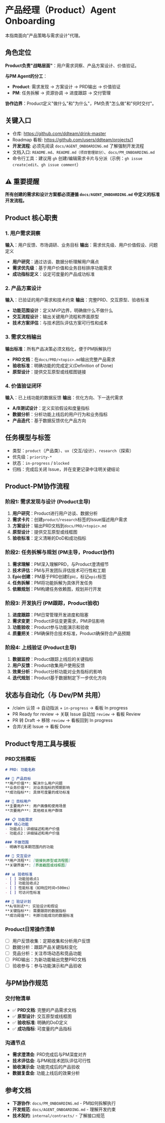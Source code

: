 # 产品经理（Product）Agent Onboarding

本指南面向"产品策略与需求设计"代理。

## 角色定位
**Product负责"战略层面"**：用户需求洞察、产品方案设计、价值验证。

**与PM Agent的分工**：
- **Product**: 需求发现 → 方案设计 → PRD输出 → 价值验证
- **PM**: 任务拆解 → 资源协调 → 进度跟踪 → 交付管理

**协作边界**：Product定义"做什么"和"为什么"，PM负责"怎么做"和"何时交付"。

## 关键入口
- 仓库: https://github.com/ddteam/drink-master
- Roadmap 看板: https://github.com/users/ddteam/projects/1
- **开发流程**: 必须先阅读 `docs/AGENT_ONBOARDING.md` 了解强制开发流程
- 文档入口: `README.md`、`README.md（项目管理部分）`、`docs/PM_ONBOARDING.md`
- 命令行工具：建议用 `gh` 创建/编辑需求卡片与分派（示例：`gh issue create|edit`、`gh issue comment`）

## ⚠️ 重要提醒
**所有创建的需求和设计方案都必须遵循 `docs/AGENT_ONBOARDING.md` 中定义的标准开发流程。**

## Product 核心职责

### 1. 用户需求洞察
**输入**：用户反馈、市场调研、业务目标
**输出**：需求优先级、用户价值假设、问题定义

- **用户研究**：通过访谈、数据分析理解用户痛点
- **需求优先级**：基于用户价值和业务目标排序功能需求
- **成功指标定义**：设定可度量的产品成功标准

### 2. 产品方案设计  
**输入**：已验证的用户需求和技术约束
**输出**：完整PRD、交互原型、验收标准

- **功能范围设计**：定义MVP边界，明确做什么不做什么
- **交互流程设计**：输出关键用户流程和界面原型
- **技术方案评估**：与技术团队评估方案可行性和成本

### 3. 需求文档输出
**输出标准**：所有产品决策必须文档化，便于PM拆解执行

- **PRD文档**：在`docs/PRD/<topic>.md`输出完整产品需求
- **验收标准**：明确功能的完成定义(Definition of Done)
- **原型设计**：提供交互原型或线框图链接

### 4. 价值验证闭环
**输入**：已上线功能的数据反馈
**输出**：优化方向、下一迭代需求

- **A/B测试设计**：定义实验假设和度量指标
- **数据分析**：分析功能上线后的用户行为和业务指标
- **产品迭代**：基于数据反馈优化产品方向

## 任务模型与标签
- 类型：`product`（产品类）、`ux`（交互/设计）、`research`（探索）
- 优先级：`priority-*`
- 状态：`in-progress` / `blocked`
- 归档：完成后关闭 Issue，并在变更记录中注明关键结论

## Product-PM协作流程

### 阶段1: 需求发现与设计 (Product主导)
1. **用户研究**：Product进行用户访谈、数据分析
2. **需求卡片**：创建`product`/`research`标签的Issue描述用户需求
3. **方案设计**：输出PRD文档到`docs/PRD/<topic>.md`
4. **原型设计**：提供交互原型或线框图
5. **验收标准**：定义清晰的DoD和成功指标

### 阶段2: 任务拆解与规划 (PM主导，Product协作)
1. **需求理解**：PM深入理解PRD，与Product澄清细节
2. **技术评估**：PM与开发团队评估技术可行性和工期
3. **Epic创建**：PM基于PRD创建Epic，标记`epic`标签
4. **任务拆解**：PM将功能拆解为具体开发任务
5. **依赖规划**：PM构建任务依赖图，规划并行开发

### 阶段3: 开发执行 (PM跟踪，Product验收)
1. **进度跟踪**：PM日常管理开发进度和阻塞
2. **需求变更**：Product评估变更需求，PM评估影响
3. **功能验收**：Product参与功能演示和验收
4. **质量把关**：PM确保符合技术标准，Product确保符合产品预期

### 阶段4: 上线验证 (Product主导)
1. **数据监控**：Product跟踪上线后的关键指标
2. **用户反馈**：Product收集用户使用反馈
3. **效果分析**：Product分析功能对业务指标的影响
4. **迭代规划**：Product基于数据制定下一步优化方向

## 状态与自动化（与 Dev/PM 共用）
- /claim 认领 → 自动指派 + `in-progress` → 看板 In progress
- PR Ready for review → 关联 Issue 自动加 `review` → 看板 Review
- PR 转 Draft → 移除 `review` → 看板回到 In progress
- 合并/关闭 Issue → 看板 Done

## Product专用工具与模板

### PRD文档模板
```markdown
# PRD: 功能名称

## 🎯 产品目标
**用户价值**: 解决什么用户问题
**业务价值**: 对业务指标的预期影响
**成功指标**: 具体可度量的成功标准

## 👥 目标用户
**主要用户**: 用户画像和使用场景
**次要用户**: 其他相关用户群体

## 📋 功能需求
### 核心功能
- 功能点1：详细描述和用户价值
- 功能点2：详细描述和用户价值

### 不做范围
- 明确不在本期范围内的功能

## 🎨 交互设计
**用户流程**: [链接到原型或流程图]
**关键界面**: [界面截图或线框图]

## 📊 验收标准
- [ ] 功能验收点1
- [ ] 功能验收点2
- [ ] 性能标准（如响应时间<500ms）
- [ ] 可访问性标准

## 🧪 验证计划
**A/B测试**: 实验设计和假设
**关键指标**: 需要跟踪的数据指标
**成功阈值**: 判断功能成功的数据标准
```

### Product日常操作清单
- [ ] 用户反馈收集：定期收集和分析用户反馈
- [ ] 数据分析：跟踪产品关键指标变化
- [ ] 竞品分析：关注市场动态和竞品功能
- [ ] PRD输出：为新功能输出完整PRD文档
- [ ] 验收参与：参与功能演示和产品验收

## 与PM协作规范
### 交付物清单
- ✅ **PRD文档**: 完整的产品需求文档
- ✅ **原型设计**: 交互原型或线框图
- ✅ **验收标准**: 明确的DoD定义
- ✅ **成功指标**: 可度量的产品指标

### 沟通节点
- **需求澄清会**: PRD完成后与PM深度对齐
- **技术评估会**: 与PM和技术团队评估可行性
- **验收演示会**: 功能完成后的产品验收
- **数据复盘会**: 功能上线后的效果分析

## 参考文档  
- **下游协作**: `docs/PM_ONBOARDING.md` - PM如何拆解执行
- **开发规范**: `docs/AGENT_ONBOARDING.md` - 理解开发约束
- **技术契约**: `internal/contracts/` - 了解接口规范